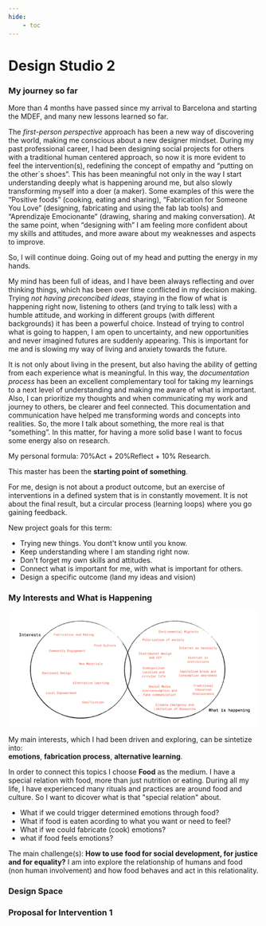 ```yaml
---
hide:
    - toc
---
```


# Design Studio 2

### My journey so far

More than 4 months have passed since my arrival to Barcelona and starting the MDEF, and many new lessons learned so far.

The *first-person perspective* approach has been a new way of discovering the world, making me conscious about a new designer mindset. During my past professional career, I had been designing social projects for others with a traditional human centered approach, so now it is more evident to feel the intervention(s), redefining the concept of empathy and “putting on the other´s shoes”. This has been meaningful not only in the way I start understanding deeply what is happening around me, but also slowly transforming myself into a doer (a maker). Some examples of this were the “Positive foods” (cooking, eating and sharing), “Fabrication for Someone You Love” (designing, fabricating and using the fab lab tools) and “Aprendizaje Emocionante” (drawing, sharing and making conversation). At the same point, when “designing with” I am feeling more confident about my skills and attitudes, and more aware about my weaknesses and aspects to improve. 

So, I will continue doing. Going out of my head and putting the energy in my hands.

My mind has been full of ideas, and I have been always reflecting and over thinking things, which has been over time conflicted in my decision making. Trying *not having preconcibed ideas*, staying in the flow of what is happening right now, listening to others (and trying to talk less) with a humble attitude, and working in different groups (with different backgrounds) it has been a powerful choice. Instead of trying to control what is going to happen, I am open to uncertainty, and new opportunities and never imagined futures are suddenly appearing.  This is important for me and is slowing my way of living and anxiety towards the future.

It is not only about living in the present, but also having the ability of getting from each experience what is meaningful. In this way, the *documentation process* has been an excellent complementary tool for taking my learnings to a next level of understanding and making me aware of what is important. Also, I can prioritize my thoughts and when communicating my work and journey to others, be clearer and feel connected.  This documentation and communication have helped me transforming words and concepts into realities. So, the more I talk about something, the more real is that “something”. In this matter, for having a more solid base I want to focus some energy also on research. 

My personal formula: 70%Act + 20%Reflect + 10% Research.

This master has been the **starting point of something**.

For me, design is not about a product outcome, but an exercise of interventions in a defined system that is in constantly movement. It is not about the final result, but a circular process (learning loops) where you go gaining feedback.

New project goals for this term:
- Trying new things. You dont't know until you know.
- Keep understanding where I am standing right now.
- Don't forget my own skills and attitudes.
- Connect what is important for me, with what is important for others.
- Design a specific outcome (land my ideas and vision)

### My Interests and What is Happening
![](../images/designstudio/interestswih.jpg)

My main interests, which I had been driven and exploring, can be sintetize into:  
**emotions**, **fabrication process**, **alternative learning**.

In order to connect this topics I choose **Food** as the medium. I have a special relation with food, more than just nutrition or eating. During all my life, I have experienced many rituals and practices are around food and culture. So I want to dicover what is that "special relation" about.

- What if we could trigger determined emotions through food?
- What if food is eaten acording to what you want or need to feel?
- What if we could fabricate (cook) emotions?
- what if food feels emotions?

The main challenge(s): **How to use food for social development, for justice and for equality?** I am into explore the relationship of humans and food (non human involvement) and how food behaves and act in this relationality. 


### Design Space


### Proposal for Intervention 1





























